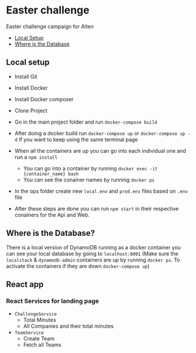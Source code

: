 # Easter challenge
Easter challenge campaign for Alten
* [Local Setup](#local-setup)
* [Where is the Database](#where-is-the-database)

## Local setup

* Install Git
* Install Docker
* Install Docker composer
* Clone Project
* Go in the main project folder and run `docker-compose build`
* After doing a docker build run `docker-compose up` or `docker-compose up -d` If you want to keep using the same terminal page
* When all the containers are up you can go into each individual one and run a `npm install`
     * You can go into a container by running `docker exec -it {container_name} bash`
     * You can see the conainer names by running `docker ps`

* In the ops folder create new `local.env` and `prod.env` files based on `.env` file
* After these steps are done you can run `npm start` in their respective conainers for the Api and Web.

## Where is the Database?
There is a local version of DynamoDB running as a docker container you can see your local database by going to `localhost:8001`
(Make sure the `localstack` & `dynamodb-admin` containers are up by running `docker ps`. To activate the containers if they are down `docker-compose up`)


## React app

### React Services for landing page
* `ChallengeService` 
     * Total Minutes
     * All Companies and their total minutes
* `TeamService`
     * Create Team
     * Fetch all Teams